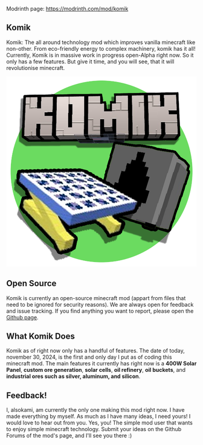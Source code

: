 Modrinth page: https://modrinth.com/mod/komik

## Komik

Komik: The all around technology mod which improves vanilla minecraft like non-other. From eco-friendly energy to complex machinery, komik has it all! Currently, Komik is in massive work in progress open-Alpha right now. So it only has a few features. But give it time, and you will see, that it will revolutionise minecraft.

![KOMIK LOGO](images/assets/komik.png)

## Open Source

Komik is currently an open-source minecraft mod (appart from files that need to be ignored for security reasons). We are always open for feedback and issue tracking. If you find anything you want to report, please open the [Github page](https://github.com/alsokami/komik/tree/main).

## What Komik Does

Komik as of right now only has a handful of features. The date of today, november 30, 2024, is the first and only day I put as of coding this minecraft mod. The main features it currently has right now is a **400W Solar Panel**, **custom ore generation**, **solar cells**, **oil refinery**, **oil buckets**, and **industrial ores such as silver, aluminum, and silicon**.

## Feedback!

I, alsokami, am currently the only one making this mod right now. I have made everything by myself. As much as I have many ideas, I need yours! I would love to hear out from you. Yes, you! The simple mod user that wants to enjoy simple minecraft technology. Submit your ideas on the Github Forums of the mod's page, and I'll see you there :)
